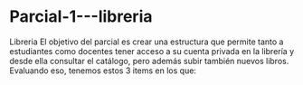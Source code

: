 # Parcial-1---libreria
Libreria
El objetivo del parcial es crear una estructura que permite tanto a estudiantes como docentes tener acceso a su cuenta privada en la librería y desde ella consultar el catálogo, pero además subir también nuevos libros. Evaluando eso, tenemos estos 3 items en los que:
